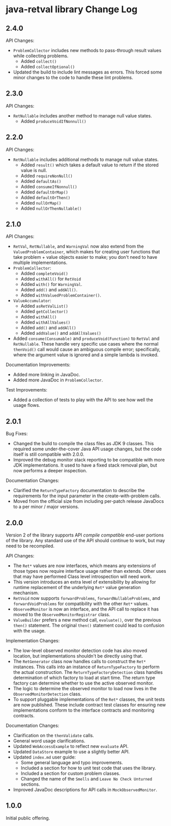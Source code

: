 # java-retval library Change Log

## 2.4.0

API Changes:

* `ProblemCollector` includes new methods to pass-through result values while collecting problems.
  * Added `collect()`
  * Added `collectOptional()`
* Updated the build to include lint messages as errors.  This forced some minor changes to the code to handle these lint problems.

## 2.3.0

API Changes:

* `RetNullable` includes another method to manage null value states.
  * Added `produceVoidIfNonnull()`


## 2.2.0

API Changes:

* `RetNullable` includes additional methods to manage null value states.
  * Added `result()` which takes a default value to return if the stored value is null.
  * Added `requireNonNull()`
  * Added `defaultAs()`
  * Added `consumeIfNonnull()`
  * Added `defaultOrMap()`
  * Added `defaultOrThen()`
  * Added `nullOrMap()`
  * Added `nullOrThenNullable()`


## 2.1.0

API Changes:

* `RetVal`, `RetNullable`, and `WarningVal` now also extend from the `ValuedProblemContainer`, which makes for creating user functions that take problem + value objects easier to make; you don't need to have multiple implementations.
* `ProblemCollector`:
  * Added `completeVoid()`
  * Added `withAll()` for `RetVoid`
  * Added `with()` for `WarningVal`.
  * Added `add()` and `addAll()`.
  * Added `withValuedProblemContainer()`.
* `ValueAccumulator`:
  * Added `asRetValList()`
  * Added `getCollector()`
  * Added `withAll()`
  * Added `withAllValues()`
  * Added `add()` and `addAll()`
  * Added `addValue()` and `addAllValues()`
* Added `consume(Consumable)` and `produceVoid(Function)` to `RetVal` and `RetNullable`.  These handle very specific use cases where the normal `thenVoid()` call would cause an ambiguous compile error; specifically, where the argument value is ignored and a simple lambda is invoked.


Documentation Improvements:

* Added more linking in JavaDoc.
* Added more JavaDoc in `ProblemCollector`.


Test Improvements:

* Added a collection of tests to play with the API to see how well the usage flows.


## 2.0.1

Bug Fixes:

* Changed the build to compile the class files as JDK 9 classes.  This required some under-the-cover Java API usage changes, but the code itself is still compatible with 2.0.0.
* Improved the debug monitor stack reporting to be compatible with more JDK implementations.  It used to have a fixed stack removal plan, but now performs a deeper inspection.


Documentation Changes:

* Clarified the `ReturnTypeFactory` documentation to describe the requirements for the input parameter in the create-with-problem calls.
* Moved from the official size from including per-patch release JavaDocs to a per minor / major versions.



## 2.0.0

Version 2 of the library supports API *compile compatible* end-user portions of the library.  Any standard use of the API should continue to work, but may need to be recompiled.


API Changes:

* The `Ret*` values are now interfaces, which means any extensions of those types now require interface usage rather than extends.  Other uses that may have performed Class level introspection will need work.
* This version introduces an extra level of extensibility by allowing for runtime replacement of the underlying `Ret*` value generation mechanism. 
* `RetVoid` now supports `forwardProblems`, `forwardNullableProblems`, and `forwardVoidProblems` for compatibility with the other `Ret*` values.
* `ObservedMonitor` is now an interface, and the API call to replace it has moved to the `ObservedMonitorRegistrar` class.
* `ValueBuilder` prefers a new method call, `evaluate()`, over the previous `then()` statement.  The original `then()` statement could lead to confusion with the usage.


Implementation Changes:

* The low-level observed monitor detection code has also moved location, but implementations shouldn't be directly using that.
* The `RetGenerator` class now handles calls to construct the `Ret*` instances.  This calls into an instance of `ReturnTypeFactory` to perform the actual construction.  The `ReturnTypeFactoryDetection` class handles determination of which factory to load at start time.  The return type factory can determine whether to use the active observed monitor.
* The logic to determine the observed monitor to load now lives in the `ObservedMonitorDetection` class.
* To support pluggable implementations of the `Ret*` classes, the unit tests are now published.  These include contract test classes for ensuring new implementations conform to the interface contracts and monitoring contracts.


Documentation Changes:

* Clarification on the `thenValidate` calls.
* General word usage clarifications.
* Updated `WebAccessExample` to reflect new `evaluate` API.
* Updated `DataStore` example to use a slightly better API.
* Updated `index.md` user guide:
  * Some general language and typo improvements.
  * Included a section for how to unit test code that uses the library.
  * Included a section for custom problem classes.
  * Changed the name of the `Smells` and `Leave No Check Unturned` sections.
* Improved JavaDoc descriptions for API calls in `MockObservedMonitor`.


## 1.0.0

Initial public offering.
